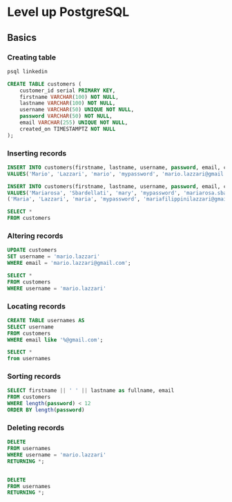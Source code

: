 # Level up PostgreSQL

## Basics

### Creating table

```sh
psql linkedin
```

```sql
CREATE TABLE customers (
    customer_id serial PRIMARY KEY,
    firstname VARCHAR(100) NOT NULL,
    lastname VARCHAR(100) NOT NULL,
    username VARCHAR(50) UNIQUE NOT NULL,
    password VARCHAR(50) NOT NULL,
    email VARCHAR(255) UNIQUE NOT NULL,
    created_on TIMESTAMPTZ NOT NULL
);
```

### Inserting records

```sql
INSERT INTO customers(firstname, lastname, username, password, email, created_on)
VALUES('Mario', 'Lazzari', 'mario', 'mypassword', 'mario.lazzari@gmail.com', CURRENT_TIMESTAMP);

INSERT INTO customers(firstname, lastname, username, password, email, created_on)
VALUES('Mariarosa', 'Sbardellati', 'mary', 'mypassword', 'mariarosa.sbardellati@gmail.com', CURRENT_TIMESTAMP),
('Maria', 'Lazzari', 'maria', 'mypassword', 'mariafilippinilazzari@gmail.com', CURRENT_TIMESTAMP);

SELECT * 
FROM customers
```

### Altering records

```sql
UPDATE customers
SET username = 'mario.lazzari'
WHERE email = 'mario.lazzari@gmail.com';

SELECT * 
FROM customers
WHERE username = 'mario.lazzari'
```

### Locating records

```sql
CREATE TABLE usernames AS 
SELECT username
FROM customers
WHERE email like '%@gmail.com';

SELECT *
from usernames
```

### Sorting records

```sql
SELECT firstname || ' ' || lastname as fullname, email
FROM customers
WHERE length(password) < 12
ORDER BY length(password)
```

### Deleting records

```sql
DELETE 
FROM usernames
WHERE username = 'mario.lazzari'
RETURNING *;


DELETE 
FROM usernames
RETURNING *;
```

## 